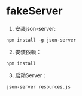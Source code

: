 # fakeServer
1. 安装json-server:
```console
npm install -g json-server
```
2. 安装依赖：
```console
npm install
```
3. 启动Server：
```console
json-server resources.js 
```

